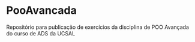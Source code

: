 # PooAvancada
Repositório para publicação de exercícios da disciplina de POO Avançada do curso de ADS da UCSAL
